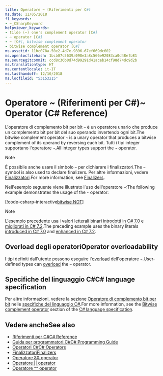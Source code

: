 ```yaml
---
title: Operatore ~ (Riferimenti per C#)
ms.date: 11/05/2018
f1_keywords:
- ~_CSharpKeyword
helpviewer_keywords:
- tilde (~) one's complement operator [C#]
- ~ operator [C#]
- ~ [C#], bitwise complement operator
- bitwise complement operator [C#]
ms.assetid: 11bc078a-50e2-4d7e-9896-67ef669dc602
ms.openlocfilehash: 1bcb07c5639a098e3a8c566e92083ca0d48efb81
ms.sourcegitcommit: ccd8c36b0d74d99291d41aceb14cf98d74dc9d2b
ms.translationtype: HT
ms.contentlocale: it-IT
ms.lasthandoff: 12/10/2018
ms.locfileid: "53153215"
---
```

# <a name="-operator-c-reference"></a><span data-ttu-id="7a839-102">Operatore ~ (Riferimenti per C#)</span><span class="sxs-lookup"><span data-stu-id="7a839-102">~ Operator (C# Reference)</span></span>

<span data-ttu-id="7a839-103">L'operatore di complemento bit per bit `~` è un operatore unario che produce un complemento bit per bit del suo operando invertendo ogni bit.</span><span class="sxs-lookup"><span data-stu-id="7a839-103">The bitwise complement operator `~` is a unary operator that produces a bitwise complement of its operand by reversing each bit.</span></span> <span data-ttu-id="7a839-104">Tutti i tipi integer supportano l'operatore `~`.</span><span class="sxs-lookup"><span data-stu-id="7a839-104">All integer types support the `~` operator.</span></span>

> [!NOTE]
> <span data-ttu-id="7a839-105">È possibile anche usare il simbolo `~` per dichiarare i finalizzatori.</span><span class="sxs-lookup"><span data-stu-id="7a839-105">The `~` symbol is also used to declare finalizers.</span></span> <span data-ttu-id="7a839-106">Per altre informazioni, vedere [Finalizzatori](../../programming-guide/classes-and-structs/destructors.md).</span><span class="sxs-lookup"><span data-stu-id="7a839-106">For more information, see [Finalizers](../../programming-guide/classes-and-structs/destructors.md).</span></span>

<span data-ttu-id="7a839-107">Nell'esempio seguente viene illustrato l'uso dell'operatore `~`:</span><span class="sxs-lookup"><span data-stu-id="7a839-107">The following example demonstrates the usage of the `~` operator:</span></span>

[!code-csharp-interactive[bitwise NOT](~/samples/snippets/csharp/language-reference/operators/BitwiseComplementExamples.cs#Example)]

> [!NOTE]
> <span data-ttu-id="7a839-108">L'esempio precedente usa i valori letterali binari [introdotti in C# 7.0](../../whats-new/csharp-7.md#numeric-literal-syntax-improvements) e [migliorati in C# 7.2](../../whats-new/csharp-7-2.md#leading-underscores-in-numeric-literals).</span><span class="sxs-lookup"><span data-stu-id="7a839-108">The preceding example uses the binary literals [introduced in C# 7.0](../../whats-new/csharp-7.md#numeric-literal-syntax-improvements) and [enhanced  in C# 7.2](../../whats-new/csharp-7-2.md#leading-underscores-in-numeric-literals).</span></span>

## <a name="operator-overloadability"></a><span data-ttu-id="7a839-109">Overload degli operatori</span><span class="sxs-lookup"><span data-stu-id="7a839-109">Operator overloadability</span></span>

<span data-ttu-id="7a839-110">I tipi definiti dall'utente possono eseguire l'[overload](../keywords/operator.md) dell'operatore `~`.</span><span class="sxs-lookup"><span data-stu-id="7a839-110">User-defined types can [overload](../keywords/operator.md) the `~` operator.</span></span>

## <a name="c-language-specification"></a><span data-ttu-id="7a839-111">Specifiche del linguaggio C#</span><span class="sxs-lookup"><span data-stu-id="7a839-111">C# language specification</span></span>

<span data-ttu-id="7a839-112">Per altre informazioni, vedere la sezione [Operatore di complemento bit per bit](~/_csharplang/spec/expressions.md#bitwise-complement-operator) nelle [specifiche del linguaggio C#](../language-specification/index.md).</span><span class="sxs-lookup"><span data-stu-id="7a839-112">For more information, see the [Bitwise complement operator](~/_csharplang/spec/expressions.md#bitwise-complement-operator) section of the [C# language specification](../language-specification/index.md).</span></span>

## <a name="see-also"></a><span data-ttu-id="7a839-113">Vedere anche</span><span class="sxs-lookup"><span data-stu-id="7a839-113">See also</span></span>

- [<span data-ttu-id="7a839-114">Riferimenti per C#</span><span class="sxs-lookup"><span data-stu-id="7a839-114">C# Reference</span></span>](../index.md)
- [<span data-ttu-id="7a839-115">Guida per programmatori C#</span><span class="sxs-lookup"><span data-stu-id="7a839-115">C# Programming Guide</span></span>](../../programming-guide/index.md)
- [<span data-ttu-id="7a839-116">Operatori C#</span><span class="sxs-lookup"><span data-stu-id="7a839-116">C# Operators</span></span>](index.md)
- [<span data-ttu-id="7a839-117">Finalizzatori</span><span class="sxs-lookup"><span data-stu-id="7a839-117">Finalizers</span></span>](../../programming-guide/classes-and-structs/destructors.md)
- [<span data-ttu-id="7a839-118">Operatore &</span><span class="sxs-lookup"><span data-stu-id="7a839-118">& operator</span></span>](and-operator.md)
- [<span data-ttu-id="7a839-119">Operatore |</span><span class="sxs-lookup"><span data-stu-id="7a839-119">| operator</span></span>](or-operator.md)
- [<span data-ttu-id="7a839-120">Operatore ^</span><span class="sxs-lookup"><span data-stu-id="7a839-120">^ operator</span></span>](xor-operator.md)
